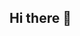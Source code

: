 ## Hi there 👋

<!--
**vendetta-zx/vendetta-zx** is a ✨ _special_ ✨ repository because its `README.md` (this file) appears on your GitHub profile.

<h1 align="center">Hi 👋, I'm vendetta</h1>
<p align="left"> <img src="https://komarev.com/ghpvc/?username=vendetta-zx&label=Profile%20views&color=0e75b6&style=flat" alt="vendetta-zx" /> </p>
<img align="right" alt"Coding" width="400" src="https://external-content.duckduckgo.com/iu/?u=https%3A%2F%2Fgiffiles.alphacoders.com%2F174%2F1744.gif&f=1&nofb=1&ipt=89c4002726475fa2d7f838d782539116ffa0033c179d9f597ae9c7efcd4deb03&ipo=images">
<p align="left"> <a href="https://github.com/ryo-ma/github-profile-trophy"><img src="https://github-profile-trophy.vercel.app/?username=vendetta-zx" alt="vendetta-zx" /></a> </p>

<p align="left"> <a href="https://twitter.com/" target="blank"><img src="https://img.shields.io/twitter/follow/?logo=twitter&style=for-the-badge" alt="" /></a> </p>

- 🌱 I’m currently learning **Programming Languanges**

<h3 align="left">Connect with me:</h3>
<p align="left">
</p>

<h3 align="left">Languages and Tools:</h3>
<p align="left"> <a href="https://www.gnu.org/software/bash/" target="_blank" rel="noreferrer"> <img src="https://www.vectorlogo.zone/logos/gnu_bash/gnu_bash-icon.svg" alt="bash" width="40" height="40"/> </a> <a href="https://git-scm.com/" target="_blank" rel="noreferrer"> <img src="https://www.vectorlogo.zone/logos/git-scm/git-scm-icon.svg" alt="git" width="40" height="40"/> </a> <a href="https://www.w3.org/html/" target="_blank" rel="noreferrer"> <img src="https://raw.githubusercontent.com/devicons/devicon/master/icons/html5/html5-original-wordmark.svg" alt="html5" width="40" height="40"/> </a> <a href="https://www.adobe.com/in/products/illustrator.html" target="_blank" rel="noreferrer"> <img src="https://www.vectorlogo.zone/logos/adobe_illustrator/adobe_illustrator-icon.svg" alt="illustrator" width="40" height="40"/> </a> <a href="https://www.linux.org/" target="_blank" rel="noreferrer"> <img src="https://raw.githubusercontent.com/devicons/devicon/master/icons/linux/linux-original.svg" alt="linux" width="40" height="40"/> </a> </p>

<h3 align="left">Support:</h3>
<p><a href="https://www.buymeacoffee.com/vendetta"> <img align="left" src="https://cdn.buymeacoffee.com/buttons/v2/default-yellow.png" height="50" width="210" alt="vendetta" /></a></p><br><br>

<p><img align="left" src="https://github-readme-stats.vercel.app/api/top-langs?username=vendetta-zx&show_icons=true&locale=en&layout=compact" alt="vendetta-zx" /></p>

<p>&nbsp;<img align="center" src="https://github-readme-stats.vercel.app/api?username=vendetta-zx&show_icons=true&locale=en" alt="vendetta-zx" /></p>

<p><img align="center" src="https://github-readme-streak-stats.herokuapp.com/?user=vendetta-zx&" alt="vendetta-zx" /></p>
